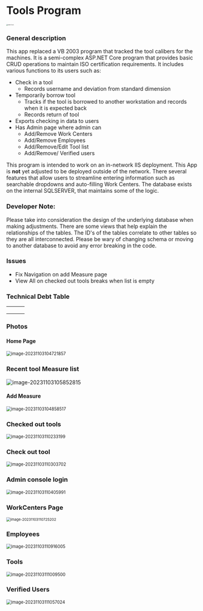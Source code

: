 # Tools Program

<img src="C:\Users\rpalma\Documents\${Images}\tools.png" alt="ruler Icon" style="zoom:25%;" />

### General description

This app replaced a VB 2003 program that tracked the tool calibers for the machines. It is a semi-complex ASP.NET Core program that provides basic CRUD operations to maintain ISO certification requirements.  It includes various functions to its users such as:

* Check in a tool
  * Records username and deviation from standard dimension
* Temporarily borrow tool
  * Tracks if the tool is borrowed to another workstation and records when it is expected back
  * Records return of tool
* Exports checking in data to users
* Has Admin page where admin can
  * Add/Remove Work Centers
  * Add/Remove Employees
  * Add/Remove/Edit Tool list
  * Add/Remove/ Verified users

This program is intended to work on an in-network IIS deployment. This App is **not** yet adjusted to be deployed outside of the network. There several features that allow users to streamline entering information such as searchable dropdowns and auto-filling Work Centers. The database exists on the internal SQLSERVER, that maintains some of the logic. 



### Developer Note:

Please take into consideration the design of the underlying database when making adjustments. There are some views that help explain the relationships of the tables. The ID's of the tables correlate to other tables so they are all interconnected. Please be wary of changing schema or moving to another database to avoid any error breaking in the code.



### Issues

* Fix Navigation on add Measure page
* View All on checked out tools breaks when list is empty





### Technical Debt Table

|      |      |      |
| ---- | ---- | ---- |
|      |      |      |
|      |      |      |
|      |      |      |



### Photos



#### Home Page

<img src="C:\Users\rpalma\Documents\${Images}\image-20231103104721857.png" alt="image-20231103104721857" style="zoom:80%;" />

### Recent tool Measure list

![image-20231103105852815](C:\Users\rpalma\Documents\${Images}\image-20231103105852815-1699036120642-5.png)



#### Add Measure

<img src="C:\Users\rpalma\Documents\${Images}\image-20231103104858517.png" alt="image-20231103104858517" style="zoom:80%;" />

### Checked out tools

<img src="C:\Users\rpalma\Documents\${Images}\image-20231103110233199.png" alt="image-20231103110233199" style="zoom:80%;" />

### Check out tool

<img src="C:\Users\rpalma\Documents\${Images}\image-20231103110303702.png" alt="image-20231103110303702" style="zoom:80%;" />

### Admin console login

<img src="C:\Users\rpalma\Documents\${Images}\image-20231103110405991.png" alt="image-20231103110405991" style="zoom:80%;" />

### WorkCenters Page

<img src="C:\Users\rpalma\Documents\${Images}\image-20231103110725202.png" alt="image-20231103110725202" style="zoom: 67%;" />

### Employees

<img src="C:\Users\rpalma\Documents\${Images}\image-20231103110916005.png" alt="image-20231103110916005" style="zoom:80%;" />

### Tools

<img src="C:\Users\rpalma\Documents\${Images}\image-20231103111009500.png" alt="image-20231103111009500" style="zoom:80%;" />

### Verified Users

<img src="C:\Users\rpalma\Documents\${Images}\image-20231103111057024.png" alt="image-20231103111057024" style="zoom:80%;" />